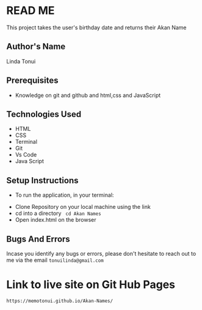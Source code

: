 # READ ME
This project takes the user's birthday date and returns their Akan Name

## Author's Name
Linda Tonui

## Prerequisites
- Knowledge on git and github and html,css and JavaScript

## Technologies Used
- HTML
- CSS
- Terminal
- Git
- Vs Code
- Java Script

## Setup Instructions
* To run the application, in your terminal:

- Clone Repository on your local machine using the link 
- cd into a directory ` cd Akan Names`
- Open index.html on the browser

## Bugs And Errors
Incase you identify any bugs or errors, please don't hesitate to reach out to me via the email
`tonuilinda@gmail.com`


# Link to live site on Git Hub Pages
`https://memotonui.github.io/Akan-Names/`


